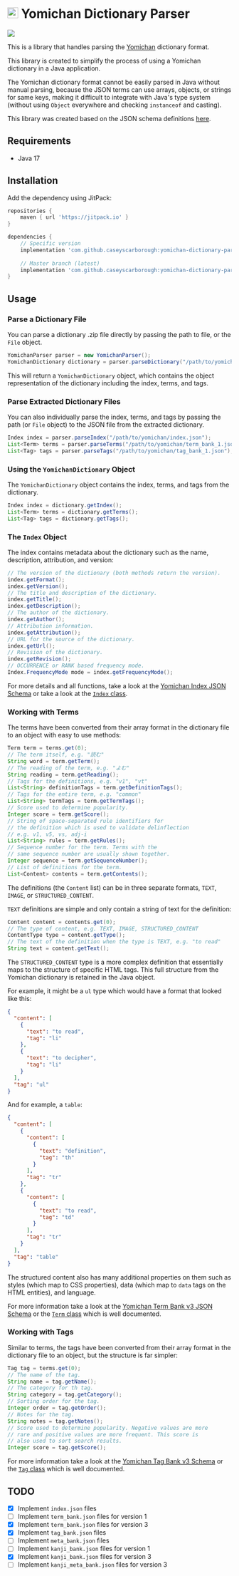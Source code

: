 # <img src="https://i.imgur.com/1QgctyK.png" height="24" alt="Yomichan Logo"> Yomichan Dictionary Parser

[![](https://github.com/caseyscarborough/yomichan-dictionary-parser/actions/workflows/gradle.yml/badge.svg)](https://github.com/caseyscarborough/yomichan-dictionary-parser/actions/workflows/gradle.yml)

This is a library that handles parsing the [Yomichan](https://github.com/FooSoft/yomichan/) dictionary format.

This library is created to simplify the process of using a Yomichan dictionary in a Java application.

The Yomichan dictionary format cannot be easily parsed in Java without manual parsing, because the JSON terms can use
arrays, objects, or strings for same keys, making it difficult to integrate with Java's type system (without using `Object`
everywhere and checking `instanceof` and casting).

This library was created based on the JSON schema definitions [here](https://github.com/FooSoft/yomichan/tree/master/ext/data/schemas).

## Requirements

- Java 17

## Installation

Add the dependency using JitPack:

```groovy
repositories {
    maven { url 'https://jitpack.io' }
}

dependencies {
    // Specific version
    implementation 'com.github.caseyscarborough:yomichan-dictionary-parser:<version>'
    
    // Master branch (latest)
    implementation 'com.github.caseyscarborough:yomichan-dictionary-parser:master-SNAPSHOT'
}
```

## Usage

### Parse a Dictionary File

You can parse a dictionary .zip file directly by passing the path to file, or the `File` object.

```java
YomichanParser parser = new YomichanParser();
YomichanDictionary dictionary = parser.parseDictionary("/path/to/yomichan/dictionary.zip");
```

This will return a `YomichanDictionary` object, which contains the object representation of the dictionary including the index, terms, and tags.

### Parse Extracted Dictionary Files

You can also individually parse the index, terms, and tags by passing the path (or `File` object) to the JSON file from the extracted dictionary.

```java
Index index = parser.parseIndex("/path/to/yomichan/index.json");
List<Term> terms = parser.parseTerms("/path/to/yomichan/term_bank_1.json");
List<Tag> tags = parser.parseTags("/path/to/yomichan/tag_bank_1.json");
```

### Using the `YomichanDictionary` Object

The `YomichanDictionary` object contains the index, terms, and tags from the dictionary.

```java
Index index = dictionary.getIndex();
List<Term> terms = dictionary.getTerms();
List<Tag> tags = dictionary.getTags();
```

### The `Index` Object

The index contains metadata about the dictionary such as the name, description, attribution, and version:

```java
// The version of the dictionary (both methods return the version).
index.getFormat();
index.getVersion();
// The title and description of the dictionary.
index.getTitle();
index.getDescription();
// The author of the dictionary.
index.getAuthor();
// Attribution information.
index.getAttribution();
// URL for the source of the dictionary.
index.getUrl();
// Revision of the dictionary.
index.getRevision();
// OCCURRENCE or RANK based frequency mode.
Index.FrequencyMode mode = index.getFrequencyMode();
```

For more details and all functions, take a look at the [Yomichan Index JSON Schema](https://github.com/FooSoft/yomichan/blob/master/ext/data/schemas/dictionary-index-schema.json)
or take a look at the [`Index` class](https://github.com/caseyscarborough/yomichan-dictionary-parser/blob/master/src/main/java/yomichan/model/Index.java).

### Working with Terms

The terms have been converted from their array format in the dictionary file to an object with easy to use methods:

```java
Term term = terms.get(0);
// The term itself, e.g. "読む"
String word = term.getTerm();
// The reading of the term, e.g. "よむ"    
String reading = term.getReading();
// Tags for the definitions, e.g. "v1", "vt"
List<String> definitionTags = term.getDefinitionTags();
// Tags for the entire term, e.g. "common"
List<String> termTags = term.getTermTags();
// Score used to determine popularity.
Integer score = term.getScore();
// String of space-separated rule identifiers for
// the definition which is used to validate delinflection
// e.g. v1, v5, vs, adj-i
List<String> rules = term.getRules();     
// Sequence number for the term. Terms with the
// same sequence number are usually shown together.
Integer sequence = term.getSequenceNumber();
// List of definitions for the term.
List<Content> contents = term.getContents();
```

The definitions (the `Content` list) can be in three separate formats, `TEXT`, `IMAGE`, or `STRUCTURED_CONTENT`.

`TEXT` definitions are simple and only contain a string of text for the definition:

```java
Content content = contents.get(0);
// The type of content, e.g. TEXT, IMAGE, STRUCTURED_CONTENT
ContentType type = content.getType();
// The text of the definition when the type is TEXT, e.g. "to read"
String text = content.getText();
```

The `STRUCTURED_CONTENT` type is a more complex definition that essentially maps to the structure
of specific HTML tags. This full structure from the Yomichan dictionary is retained in the Java object.

For example, it might be a `ul` type which would have a format that looked like this:

```json
{
  "content": [
    {
      "text": "to read",
      "tag": "li"
    },
    {
      "text": "to decipher",
      "tag": "li"
    }
  ],
  "tag": "ul"
}
```

And for example, a `table`:

```json
{
  "content": [
    {
      "content": [
        {
          "text": "definition",
          "tag": "th"
        }
      ],
      "tag": "tr"
    },
    {
      "content": [
        {
          "text": "to read",
          "tag": "td"
        }
      ],
      "tag": "tr"
    }
  ],
  "tag": "table"
}
```

The structured content also has many additional properties on them such as styles (which map to CSS properties),
data (which map to `data` tags on the HTML entities), and language.

For more information take a look at the [Yomichan Term Bank v3 JSON Schema](https://github.com/FooSoft/yomichan/blob/master/ext/data/schemas/dictionary-term-bank-v3-schema.json)
or the [`Term` class](https://github.com/caseyscarborough/yomichan-dictionary-parser/blob/master/src/main/java/yomichan/model/term/v3/Term.java) which is well documented.

### Working with Tags

Similar to terms, the tags have been converted from their array format in the dictionary file to an object,
but the structure is far simpler:

```java
Tag tag = terms.get(0);
// The name of the tag.
String name = tag.getName();
// The category for th tag.
String category = tag.getCategory();
// Sorting order for the tag.
Integer order = tag.getOrder();
// Notes for the tag.
String notes = tag.getNotes();
// Score used to determine popularity. Negative values are more
// rare and positive values are more frequent. This score is
// also used to sort search results.
Integer score = tag.getScore();
```

For more information take a look at the [Yomichan Tag Bank v3 Schema](https://github.com/FooSoft/yomichan/blob/master/ext/data/schemas/dictionary-tag-bank-v3-schema.json)
or the [`Tag` class](https://github.com/caseyscarborough/yomichan-dictionary-parser/blob/master/src/main/java/yomichan/model/tag/v3/Tag.java) which is well documented.

## TODO

- [x] Implement `index.json` files
- [ ] Implement `term_bank.json` files for version 1
- [x] Implement `term_bank.json` files for version 3
- [x] Implement `tag_bank.json` files
- [ ] Implement `meta_bank.json` files
- [ ] Implement `kanji_bank.json` files for version 1
- [x] Implement `kanji_bank.json` files for version 3
- [ ] Implement `kanji_meta_bank.json` files for version 3
